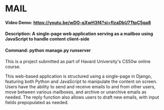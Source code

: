 # MAIL
#### Video Demo: https://youtu.be/wDO-qXwH3f4?si=fIzaDbU7TtpC5qa8
#### Description: A single-page web application serving as a mailbox using JavaScript to handle content client-side
#### Command: python manage.py runserver

This is a project submitted as part of Havard University's CS50w online course. 

This web-based application is structured using a single-page in Django, featuring both Python and JavaScript to manipulate the content on screen. Users have the ability to send and receive emails to and from other users, move between various mailboxes, and archive or unarchive emails as needed. The reply function also allows users to draft new emails, with input fields prepopulated as needed.  
